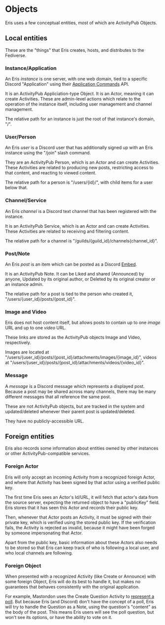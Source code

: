 # Objects

Eris uses a few conceptual entities, most of which are ActivityPub Objects.

## Local entities

These are the "things" that Eris creates, hosts, and distributes to the Fediverse.

### Instance/Application

An Eris *instance* is one server, with one web domain, tied to a specific Discord "Application" using their [Application Commands](https://discord.com/developers/docs/interactions/application-commands) API. 

It is an ActivityPub Appliciation-type Object. It is an Actor, meaning it can create Activities. These are admin-level actions which relate to the operation of the instance itself, including user management and channel management. 

The relative path for an instance is just the root of that instance's domain, "/".

### User/Person

An Eris *user* is a Discord user that has additionally signed up with an Eris instance using the "/join" slash command. 

They are an ActivityPub Person, which is an Actor and can create Activities. These Activities are related to producing new posts, restricting access to that content, and reacting to viewed content.

The relative path for a person is "/users/{id}/", with child items for a user below that.

### Channel/Service

An Eris *channel* is a Discord text channel that has been registered with the instance.

It is an ActivityPub Service, which is an Actor and can create Activities. These Activities are related to receiving and filtering content.

The relative path for a channel is "/guilds/{guild_id}/channels{channel_id}".

### Post/Note

An Eris *post* is an item which can be posted as a Discord [Embed](https://discord.com/safety/using-webhooks-and-embeds#title-4).

It is an ActivityPub Note. It can be Liked and shared (Announced) by anyone, Updated by its original author, or Deleted by its original creator or an instance admin.

The relative path for a post is tied to the person who created it, "/users/{user_id}/posts/{post_id}".

### Image and Video

Eris does not host content itself, but allows posts to contain up to one *image* URL and up to one *video* URL.

These links are stored as the ActivityPub objects Image and Video, respectively.

Images are located at "/users/{user_id}/posts/{post_id}/attachments/images/{image_id}", videos at "/users/{user_id}/posts/{post_id}/attachments/videos/{video_id}".

### Message

A *message* is a Discord message which represents a displayed post. Because a post may be shared across many channels, there may be many different messages that all reference the same post.

These are not ActivityPub objects, but are tracked in the system and updated/deleted whenever their parent post is updated/deleted.

They have no publicly-accessible URL. 

## Foreign entities

Eris also records some information about entities owned by other instances or other ActivityPub-compatible services.

### Foreign Actor

Eris will only accept an incoming Activity from a recognized foreign Actor, and where that Activity has been signed by that actor using a verified public key.

The first time Eris sees an Actor's Id/URL, it will fetch that actor's data from the source server, expecting the returned object to have a "publicKey" field. Eris stores that it has seen this Actor and records their public key.

Then, whenever that Actor posts an Activity, it must be signed with their private key, which is verified using the stored public key. If the verification fails, the Activity is rejected as invalid, because it might have been forged by someone impersonating that Actor.

Apart from the public key, basic information about these Actors also needs to be stored so that Eris can keep track of who is following a local user, and who local channels are following.

### Foreign Object

When presented with a recognized Activity (like Create or Announce) with some foreign Object, Eris will do its best to handle it, but makes no guarantees that behaves consistently with the original application. 

For example, Mastondon uses the Create Question Activity to [represent a poll](https://docs.joinmastodon.org/spec/activitypub/#Question). But because Eris (and Discord) don't have the concept of a poll, Eris will try to handle the Question as a Note, using the question's "content" as the body of the post. This means Eris users will see the poll question, but won't see its options, or have the ability to vote on it. 